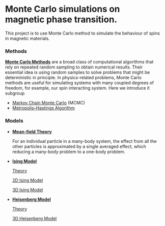 # Monte Carlo simulations on magnetic phase transition.

This project is to use Monte Carlo method to simulate the behaviour of spins in magnetic materials.

### Methods

[**Monte Carlo Methods**](https://en.wikipedia.org/wiki/Monte_Carlo_method) are a broad class of computational algorithms that rely on repeated random sampling to obtain numerical results. Their essential idea is using random samples to solve problems that might be deterministic in principle. In physics-related problems, Monte Carlo methods are useful for simulating systems with many coupled degrees of freedom, for example, our spin interacting system. Here we introduce it subgroup

- [Markov Chain Monte Carlo]() (MCMC) 
- [Metropolis–Hastings Algorithm]()

### Models

- [**Mean-field Theory**]()

  For an individual particle in a many-body system, the effect from all the other particles is approximated by a single averaged effect, which reducing a many-body problem to a one-body problem.


- [**Ising Model**]()

  [Theory](https://nbviewer.jupyter.org/github/RuihaoQIU/MC-Magnetic-Phase-Transition/blob/master/Ising-model-theory.ipynb)

  [2D Ising Model](https://nbviewer.jupyter.org/github/RuihaoQIU/MC-Magnetic-Phase-Transition/blob/master/2D-Ising-model.ipynb)

  [3D Ising Model](https://nbviewer.jupyter.org/github/RuihaoQIU/MC-Magnetic-Phase-Transition/blob/master/3D-Ising-model.ipynb)

- [**Heisenberg Model**]()

  [Theory](https://nbviewer.jupyter.org/github/RuihaoQIU/MC-Magnetic-Phase-Transition/blob/master/Heisenberg-model.ipynb)

  [3D Heisenberg Model](https://nbviewer.jupyter.org/github/RuihaoQIU/MC-Magnetic-Phase-Transition/blob/master/MC-3D-Heisenberg-model.ipynb)

